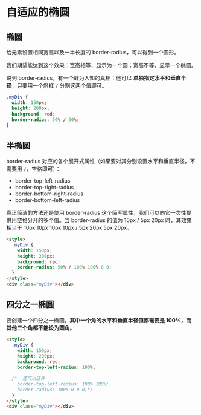 # 自适应的椭圆

## 椭圆

给元素设置相同宽高以及一半长度的 border-radius，可以得到一个圆形。

我们期望能达到这个效果：宽高相等，显示为一个圆；宽高不等，显示一个椭圆。

说到 border-radius，有一个鲜为人知的真相：他可以 **单独指定水平和垂直半径**，只要用一个斜杠 `/` 分割这两个值即可。

```css
.myDiv {
  width: 150px;
  height: 200px;
  background: red;
  border-radius: 50% / 50%;
}
```

## 半椭圆

border-radius 对应的各个展开式属性（如果要对其分别设置水平和垂直半径，不需要用 `/`，空格即可）：

- border-top-left-radius
- border-top-right-radius
- border-bottom-right-radius
- border-bottom-left-radius

真正简洁的方法还是使用 border-radius 这个简写属性，我们可以向它一次性提供用空格分开的多个值。当 border-radius 的值为 10px / 5px 20px 时，其效果相当于 10px 10px 10px 10px / 5px 20px 5px 20px。

```html
<style>
  .myDiv {
    width: 150px;
    height: 200px;
    background: red;
    border-radius: 50% / 100% 100% 0 0;
  }
</style>
<div class="myDiv"></div>
```

## 四分之一椭圆

要创建一个四分之一椭圆，**其中一个角的水平和垂直半径值都需要是 100%，而其他三个角都不能设为圆角**。

```html
<style>
  .myDiv {
    width: 150px;
    height: 200px;
    background: red;
    border-top-left-radius: 100%;

  /*  还可以这样
    border-top-left-radius: 100% 100%;
    border-radius: 100% 0 0 0;*/
  }
</style>
<div class="myDiv"></div>
```